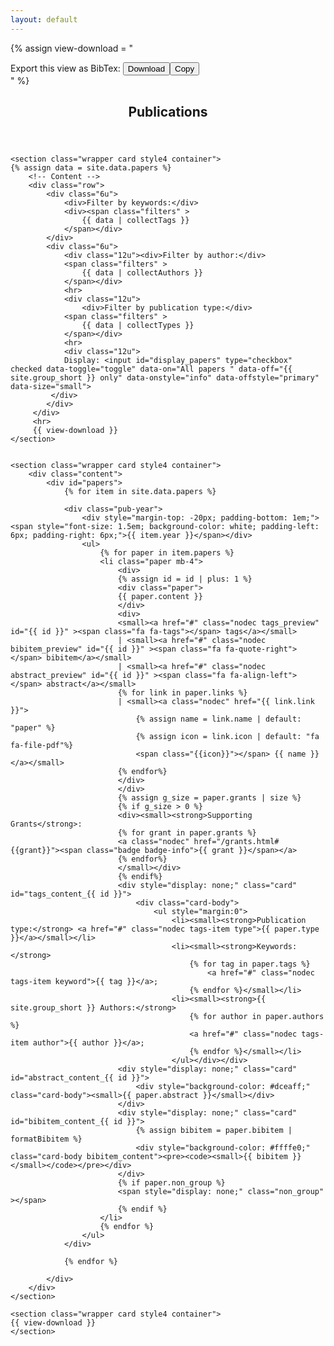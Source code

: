 ```yaml
---
layout: default
---
```

<script src="/js/publications.js" type="text/javascript" charset="utf-8"></script>
<style>
.paper-title{
	font-weight: 500;
}
.paper {
	font-size: 11pt;
	line-height: 1.4;
}
</style>

{% assign view-download = "<div> Export this view as BibTex: <button class='download-bibtex btn btn-sm btn-light'><span class='fa fa-download'></span> Download</button><button class='copy-bibtex btn btn-sm btn-light'><span class='fa fa-clipboard-list'></span> Copy</button></div>" %}

<!-- Main -->
<article id="main">

<header class="major container" markdown="1">

## Publications

</header>

	<section class="wrapper card style4 container">
	{% assign data = site.data.papers %}
		<!-- Content -->
		<div class="row">
			<div class="6u">
				<div>Filter by keywords:</div>
				<div><span class="filters" >
					{{ data | collectTags }}
				</span></div>
			</div>
			<div class="6u">
				<div class="12u"><div>Filter by author:</div>
				<span class="filters" >
					{{ data | collectAuthors }}
				</span></div>
				<hr>
				<div class="12u">
					<div>Filter by publication type:</div>
				<span class="filters" >
					{{ data | collectTypes }}
				</span></div>
				<hr>
				<div class="12u">
				Display: <input id="display_papers" type="checkbox" checked data-toggle="toggle" data-on="All papers " data-off="{{ site.group_short }} only" data-onstyle="info" data-offstyle="primary" data-size="small">
		 	 </div>
		 	</div>
		 </div>
	 	 <hr>
		 {{ view-download }}
	</section>


	<section class="wrapper card style4 container">
		<div class="content">
			<div id="papers">
				{% for item in site.data.papers %}

				<div class="pub-year">
					<div style="margin-top: -20px; padding-bottom: 1em;"><span style="font-size: 1.5em; background-color: white; padding-left: 6px; padding-right: 6px;">{{ item.year }}</span></div>
					<ul>
						{% for paper in item.papers %}
						<li class="paper mb-4">
							<div>
							{% assign id = id | plus: 1 %}
							<div class="paper">
							{{ paper.content }}
							</div>
							<div>
							<small><a href="#" class="nodec tags_preview" id="{{ id }}" ><span class="fa fa-tags"></span> tags</a></small>
							| <small><a href="#" class="nodec bibitem_preview" id="{{ id }}" ><span class="fa fa-quote-right"></span> bibitem</a></small>
							| <small><a href="#" class="nodec abstract_preview" id="{{ id }}" ><span class="fa fa-align-left"></span> abstract</a></small>
							{% for link in paper.links %}
							| <small><a class="nodec" href="{{ link.link }}">
								{% assign name = link.name | default: "paper" %}
								{% assign icon = link.icon | default: "fa fa-file-pdf"%}
								<span class="{{icon}}"></span> {{ name }}</a></small>
							{% endfor%}
							</div>
							</div>
							{% assign g_size = paper.grants | size %}
							{% if g_size > 0 %}
							<div><small><strong>Supporting Grants</strong>: 
							{% for grant in paper.grants %}
							<a class="nodec" href="/grants.html#{{grant}}"><span class="badge badge-info">{{ grant }}</span></a>
							{% endfor%}
							</small></div>
							{% endif%}
							<div style="display: none;" class="card" id="tags_content_{{ id }}">
								<div class="card-body">
									<ul style="margin:0">
										<li><small><strong>Publication type:</strong> <a href="#" class="nodec tags-item type">{{ paper.type }}</a></small></li>
										<li><small><strong>Keywords:</strong>
											{% for tag in paper.tags %}
												<a href="#" class="nodec tags-item keyword">{{ tag }}</a>;
											{% endfor %}</small></li>
										<li><small><strong>{{ site.group_short }} Authors:</strong>
											{% for author in paper.authors %}
											<a href="#" class="nodec tags-item author">{{ author }}</a>;
											{% endfor %}</small></li>
										</ul></div></div>
							<div style="display: none;" class="card" id="abstract_content_{{ id }}">
								<div style="background-color: #dceaff;" class="card-body"><small>{{ paper.abstract }}</small></div>
							</div>
							<div style="display: none;" class="card" id="bibitem_content_{{ id }}">
								{% assign bibitem = paper.bibitem | formatBibitem %}
								<div style="background-color: #ffffe0;" class="card-body bibitem_content"><pre><code><small>{{ bibitem }}</small></code></pre></div>
							</div>
							{% if paper.non_group %}
							<span style="display: none;" class="non_group" ></span>
							{% endif %}
						</li>
						{% endfor %}
					</ul>
				</div>

				{% endfor %}

			</div>
		</div>
	</section>
	
	<section class="wrapper card style4 container">
	{{ view-download }}
	</section>

</article>